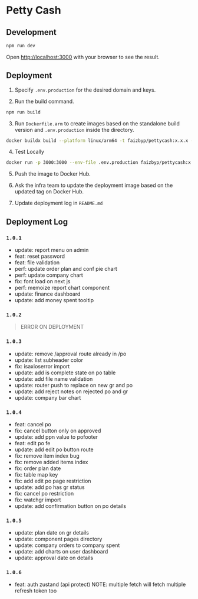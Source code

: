 # Petty Cash

## Development

```bash
npm run dev
```

Open [http://localhost:3000](http://localhost:3000) with your browser to see the result.

## Deployment

1. Specify `.env.production` for the desired domain and keys.

2. Run the build command.

```bash
npm run build
```

3. Run `Dockerfile.arm` to create images based on the standalone build version and `.env.production` inside the directory.

```bash
docker buildx build --platform linux/arm64 -t faizbyp/pettycash:x.x.x -f Dockerfile.arm --load .
```

4. Test Locally

```bash
docker run -p 3000:3000 --env-file .env.production faizbyp/pettycash:x.x.x
```

5. Push the image to Docker Hub.

6. Ask the infra team to update the deployment image based on the updated tag on Docker Hub.

7. Update deployment log in `README.md`

## Deployment Log

### `1.0.1`

- update: report menu on admin
- feat: reset password
- feat: file validation
- perf: update order plan and conf pie chart
- perf: update company chart
- fix: font load on next js
- perf: memoize report chart component
- update: finance dashboard
- update: add money spent tooltip

### `1.0.2`

> ERROR ON DEPLOYMENT

### `1.0.3`

- update: remove /approval route
  already in /po
- update: list subheader color
- fix: isaxioserror import
- update: add is complete state on po table
- update: add file name validation
- update: router push to replace on new gr and po
- update: add reject notes on rejected po and gr
- update: company bar chart

### `1.0.4`

- feat: cancel po
- fix: cancel button only on approved
- update: add ppn value to pofooter
- feat: edit po fe
- update: add edit po button route
- fix: remove item index bug
- fix: remove added items index
- fix: order plan date
- fix: table map key
- fix: add edit po page restriction
- update: add po has gr status
- fix: cancel po restriction
- fix: watchgr import
- update: add confirmation button on po details

### `1.0.5`

- update: plan date on gr details
- update: component pages directory
- update: company orders to company spent
- update: add charts on user dashboard
- update: approval date on details

### `1.0.6`

- feat: auth zustand (api protect)
  NOTE: multiple fetch will fetch multiple refresh token too
